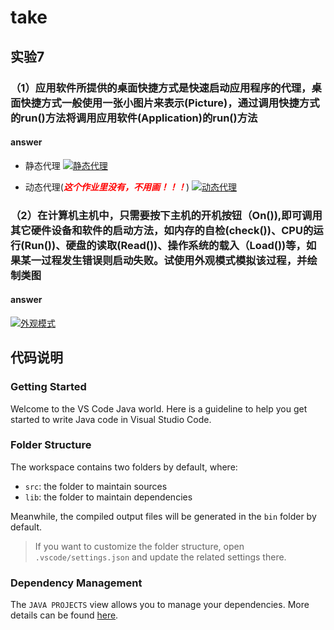 # take

## 实验7

### **（1）应用软件所提供的桌面快捷方式是快速启动应用程序的代理，桌面快捷方式一般使用一张小图片来表示(Picture)，通过调用快捷方式的run()方法将调用应用软件(Application)的run()方法**

#### answer

+ 静态代理
[![静态代理](https://s1.328888.xyz/2022/09/26/sjFtw.png)](https://imgloc.com/i/sjFtw)

+ 动态代理(<font color=red>***这个作业里没有，不用画！！！***</font>)
[![动态代理](https://s1.328888.xyz/2022/09/26/sjOWi.png)](https://imgloc.com/i/sjOWi)

### **（2）在计算机主机中，只需要按下主机的开机按钮（On()),即可调用其它硬件设备和软件的启动方法，如内存的自检(check())、CPU的运行(Run())、硬盘的读取(Read())、操作系统的载入（Load())等，如果某一过程发生错误则启动失败。试使用外观模式模拟该过程，并绘制类图**

#### answer

[![外观模式](https://s1.328888.xyz/2022/09/27/suIVn.png)](https://imgloc.com/i/suIVn)

## 代码说明

### Getting Started

Welcome to the VS Code Java world. Here is a guideline to help you get started to write Java code in Visual Studio Code.

### Folder Structure

The workspace contains two folders by default, where:

+ `src`: the folder to maintain sources
+ `lib`: the folder to maintain dependencies

Meanwhile, the compiled output files will be generated in the `bin` folder by default.

> If you want to customize the folder structure, open `.vscode/settings.json` and update the related settings there.

### Dependency Management

The `JAVA PROJECTS` view allows you to manage your dependencies. More details can be found [here](https://github.com/microsoft/vscode-java-dependency#manage-dependencies).

